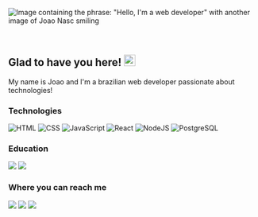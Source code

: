 ![Image containing the phrase: "Hello, I'm a web developer" with another image of Joao Nasc smiling](https://ik.imagekit.io/joaonasc/GitHub/github_cover_NvxoYszy2.png)

<br>

## Glad to have you here! <img src="https://ik.imagekit.io/joaonasc/GitHub/assets/wave_Mdjm5gVSL.gif" width="23px">
My name is Joao and I'm a brazilian web developer passionate about technologies! 

### Technologies
![HTML](https://img.shields.io/badge/HTML-blue?logo=html5&logoColor=white&color=E84F1D)
![CSS](https://img.shields.io/badge/CSS-blue?logo=css3&logoColor=white&color=blue)
![JavaScript](https://img.shields.io/badge/JavaScript-blue?logo=javascript&logoColor=black&color=EFD81D)
![React](https://img.shields.io/badge/React-blue?logo=react&logoColor=5ED3F3&color=1E2128)
![NodeJS](https://img.shields.io/badge/Node.js-blue?logo=node.js&logoColor=white&color=509941)
![PostgreSQL](https://img.shields.io/badge/PostgreSQL-blue?logo=postgresql&logoColor=white&color=31648C)

### Education
<p>
  <a href="https://github.com/rocketseat"><img src="https://img.shields.io/badge/Rocketseat-blueviolet?color=694DB5"></a>
  <a href="https://github.com/betrybe"><img src="https://img.shields.io/badge/Trybe-blueviolet?color=2EBB88"></a>
</p>

### Where you can reach me
<p>
  <a href="https://linkedin.com/in/nascjoao"><img src="https://img.shields.io/badge/LinkedIn-blue?logo=linkedin&logoColor=white&color=0073B1"></a>
  <a href="https://dev.to/joaonasc"><img src="https://img.shields.io/badge/Dev.to-blue?logo=dev.to&logoColor=white&color=black"></a>
  <a href="mailto:oi@joaonasc.dev"><img src="https://img.shields.io/badge/Email-oi@joaonasc.dev-white"></a>
</p>
